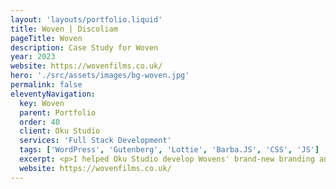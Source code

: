 ```yaml
---
layout: 'layouts/portfolio.liquid'
title: Woven | Discoliam
pageTitle: Woven
description: Case Study for Woven
year: 2023
website: https://wovenfilms.co.uk/
hero: './src/assets/images/bg-woven.jpg'
permalink: false
eleventyNavigation:
  key: Woven
  parent: Portfolio
  order: 40
  client: Oku Studio
  services: 'Full Stack Development'
  tags: ['WordPress', 'Gutenberg', 'Lottie', 'Barba.JS', 'CSS', 'JS']
  excerpt: <p>I helped Oku Studio develop Wovens' brand-new branding and logo into a complementary website and user experience. Using smooth scrolling, page transitions subtle animations to highlight Woven's creative energy and passion for video production.</p>
  website: https://wovenfilms.co.uk/
---
```

